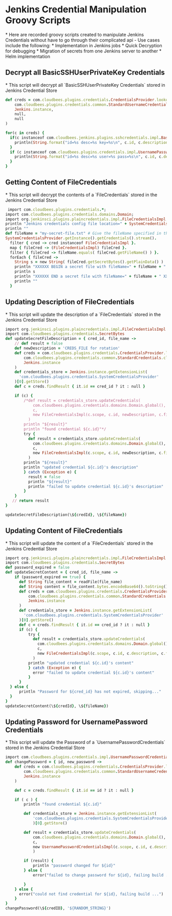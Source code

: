 <h1>Jenkins Credential Manipulation Groovy Scripts</h1>
* Here are recorded groovy scripts created to manipulate Jenkins Credentials without have to go through their complicated api
 - Use cases include the following:
   * Implementation in Jenkins jobs
   * Quick Decryption for debugging
   * Migration of secrets from one Jenkins server to another
   * Helm implementation
<h2>Decrypt all BasicSSHUserPrivateKey Credentials</h2>
* This script will decrypt all `BasicSSHUserPrivateKey Credentials` stored in Jenkins Credential Store

```ruby
def creds = com.cloudbees.plugins.credentials.CredentialsProvider.lookupCredentials(
    com.cloudbees.plugins.credentials.common.StandardUsernameCredentials.class,
    Jenkins.instance,
    null,
    null
)

for(c in creds) {
  if(c instanceof com.cloudbees.jenkins.plugins.sshcredentials.impl.BasicSSHUserPrivateKey){
    println(String.format("id=%s desc=%s key=%s\n", c.id, c.description, c.privateKeySource.getPrivateKeys()))
  }
  if (c instanceof com.cloudbees.plugins.credentials.impl.UsernamePasswordCredentialsImpl){
    println(String.format("id=%s desc=%s user=%s pass=%s\n", c.id, c.description, c.username, c.password))
  }
}
```

<h2>Getting Content of FileCredentials</h2>
* This script will decrypt the contents of a `FileCredentials` stored in the Jenkins Credential Store

```ruby
 import com.cloudbees.plugins.credentials.*;
import com.cloudbees.plugins.credentials.domains.Domain;
import org.jenkinsci.plugins.plaincredentials.impl.FileCredentialsImpl;
println "Jenkins credentials config file location=" + SystemCredentialsProvider.getConfigFile();
println ""
def fileName = "my-secret-file.txt" # Give the fileName specified in the SecretFile
SystemCredentialsProvider.getInstance().getCredentials().stream().
  filter { cred -> cred instanceof FileCredentialsImpl }.
  map { fileCred -> (FileCredentialsImpl) fileCred }.
  filter { fileCred -> fileName.equals( fileCred.getFileName() ) }.
  forEach { fileCred -> 
    String s = new String( fileCred.getSecretBytes().getPlainData() )
    println "XXXXXX BEGIN a secret file with fileName=" + fileName + " XXXXXXXXXXXX"
    println s
    println "XXXXXX END a secret file with fileName=" + fileName + " XXXXXXXXXXXX"
    println ""
  }
```

<h2>Updating Description of FileCredentials</h2>
* This script will update the description of a `FileCredentials` stored in the Jenkins Credential Store

```ruby
import org.jenkinsci.plugins.plaincredentials.impl.FileCredentialsImpl
import com.cloudbees.plugins.credentials.SecretBytes
def updateSecretFileDescription = { cred_id, file_name ->
    // def result = false
    def newDescription = 'CREDS_FILE for rotation'
    def creds = com.cloudbees.plugins.credentials.CredentialsProvider.lookupCredentials(
        com.cloudbees.plugins.credentials.common.StandardCredentials.class,
        Jenkins.instance
    )
    def credentials_store = Jenkins.instance.getExtensionList(
      'com.cloudbees.plugins.credentials.SystemCredentialsProvider'
    )[0].getStore()
    def c = creds.findResult { it.id == cred_id ? it : null }

    if (c) {
        /*def result = credentials_store.updateCredentials(
            com.cloudbees.plugins.credentials.domains.Domain.global(),
            c,
            new FileCredentialsImpl(c.scope, c.id, newDescription, c.fileName, c.secretBytes)
          )
        println "${result}" 
        println "found credential ${c.id}"*/
        try {
          def result = credentials_store.updateCredentials(
            com.cloudbees.plugins.credentials.domains.Domain.global(),
            c,
            new FileCredentialsImpl(c.scope, c.id, newDescription, c.fileName, c.secretBytes)
          )
        println "${result}" 
        println "updated credential ${c.id}'s description"
        } catch (Exception e) {
          result = false
          println "${result}"
          println "failed to update credential ${c.id}'s description"
        }
    }
   // return result
}

updateSecretFileDescription(\${credId}, \${fileName})
```

<h2>Updating Content of FileCredentials</h2>
* This script will update the content of a `FileCredentials` stored in the Jenkins Credential Store

```ruby
import org.jenkinsci.plugins.plaincredentials.impl.FileCredentialsImpl
import com.cloudbees.plugins.credentials.SecretBytes
def password_expired = false
def updateSecretContent = { cred_id, file_name ->
    if (password_expired == true) {
      def String file_content = readFile(file_name)
      def String content = file_content.bytes.encodeBase64().toString()
      def creds = com.cloudbees.plugins.credentials.CredentialsProvider.lookupCredentials(
          com.cloudbees.plugins.credentials.common.StandardCredentials.class,
          Jenkins.instance
      )
      def credentials_store = Jenkins.instance.getExtensionList(
        'com.cloudbees.plugins.credentials.SystemCredentialsProvider'
      )[0].getStore()
      def c = creds.findResult { it.id == cred_id ? it : null }
      if (c) {
          try {
            def result = credentials_store.updateCredentials(
              com.cloudbees.plugins.credentials.domains.Domain.global(),
              c,
              new FileCredentialsImpl(c.scope, c.id, c.description, c.fileName, SecretBytes.fromString(content))
            )
          println "updated credential ${c.id}'s content"
          } catch (Exception e) {
            error "failed to update credential ${c.id}'s content"
          }
      }
  } else {
      println "Password for ${cred_id} has not expired, skipping..."
  }
}
updateSecretContent(\${credId}, \${fileName})
```

<h2>Updating Password for UsernamePassword Credentials</h2>
* This script will update the Password of a `UsernamePasswordCredentials` stored in the Jenkins Credential Store

```ruby
import com.cloudbees.plugins.credentials.impl.UsernamePasswordCredentialsImpl
def changePassword = { id, new_password ->
    def creds = com.cloudbees.plugins.credentials.CredentialsProvider.lookupCredentials(
        com.cloudbees.plugins.credentials.common.StandardUsernameCredentials.class,
        Jenkins.instance
    )

    def c = creds.findResult { it.id == id ? it : null }

    if ( c ) {
        println "found credential ${c.id}"

        def credentials_store = Jenkins.instance.getExtensionList(
            'com.cloudbees.plugins.credentials.SystemCredentialsProvider'
            )[0].getStore()

        def result = credentials_store.updateCredentials(
            com.cloudbees.plugins.credentials.domains.Domain.global(),
            c,
            new UsernamePasswordCredentialsImpl(c.scope, c.id, c.description, c.username, new_password)
            )

        if (result) {
            println "password changed for ${id}"
        } else {
            error("failed to change password for ${id}, failing build ...")

        }
    } else {
      error("could not find credential for ${id}, failing build ...")
    }
}
changePassword(\${credID}, '${RANDOM_STRING}')
```

